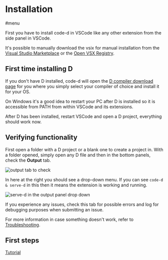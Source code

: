 # Installation

#menu

First you have to install code-d in VSCode like any other extension from the side panel in VSCode.

It's possible to manually download the vsix for manual installation from the [Visual Studio Marketplace](https://marketplace.visualstudio.com/items?itemName=webfreak.code-d) or the [Open VSX Registry](https://open-vsx.org/extension/webfreak/code-d).

## First time installing D

If you don't have D installed, code-d will open the [D compiler download page](https://dlang.org/download.html) for you where you simply select your compiler of choice and install it for your OS.

On Windows it's a good idea to restart your PC after D is installed so it is accessible from PATH from within VSCode and its extensions.

After D has been installed, restart VSCode and open a D project, everything should work now.

## Verifying functionality

First open a folder with a D project or a blank one to create a project in. With a folder opened, simply open any D file and then in the bottom panels, check the **Output** tab.

![output tab to check](images/output_tab.png)

In here at the right you should see a drop-down menu. If you can see `code-d & serve-d` in this then it means the extension is working and running.

![serve-d in the output panel drop down](images/output_tab_served_dropdown.png)

If you experience any issues, check this tab for possible errors and log for debugging purposes when submitting an issue.

For more information in case something doesn't work, refer to [Troubleshooting](troubleshooting.md).

## First steps

[Tutorial](intro-to-d.md)
